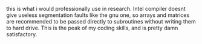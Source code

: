 this is what i would professionally use in research. Intel compiler doesnt give useless segmentation faults like the gnu one, so arrays and matrices are recommended to be passed directly to subroutines without writing them to hard drive. This is the peak of my coding skills, and is pretty damn satisfactory. 
